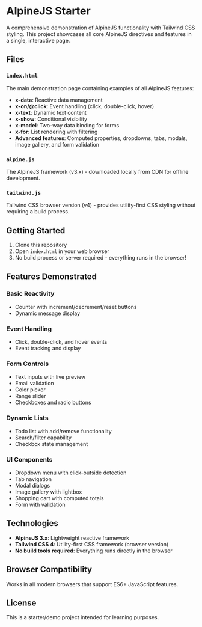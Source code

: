 # AlpineJS Starter

A comprehensive demonstration of AlpineJS functionality with Tailwind CSS styling. This project showcases all core AlpineJS directives and features in a single, interactive page.

## Files

### `index.html`
The main demonstration page containing examples of all AlpineJS features:
- **x-data**: Reactive data management
- **x-on/@click**: Event handling (click, double-click, hover)
- **x-text**: Dynamic text content
- **x-show**: Conditional visibility
- **x-model**: Two-way data binding for forms
- **x-for**: List rendering with filtering
- **Advanced features**: Computed properties, dropdowns, tabs, modals, image gallery, and form validation

### `alpine.js`
The AlpineJS framework (v3.x) - downloaded locally from CDN for offline development.

### `tailwind.js`
Tailwind CSS browser version (v4) - provides utility-first CSS styling without requiring a build process.

## Getting Started

1. Clone this repository
2. Open `index.html` in your web browser
3. No build process or server required - everything runs in the browser!

## Features Demonstrated

### Basic Reactivity
- Counter with increment/decrement/reset buttons
- Dynamic message display

### Event Handling
- Click, double-click, and hover events
- Event tracking and display

### Form Controls
- Text inputs with live preview
- Email validation
- Color picker
- Range slider
- Checkboxes and radio buttons

### Dynamic Lists
- Todo list with add/remove functionality
- Search/filter capability
- Checkbox state management

### UI Components
- Dropdown menu with click-outside detection
- Tab navigation
- Modal dialogs
- Image gallery with lightbox
- Shopping cart with computed totals
- Form with validation

## Technologies

- **AlpineJS 3.x**: Lightweight reactive framework
- **Tailwind CSS 4**: Utility-first CSS framework (browser version)
- **No build tools required**: Everything runs directly in the browser

## Browser Compatibility

Works in all modern browsers that support ES6+ JavaScript features.

## License

This is a starter/demo project intended for learning purposes.